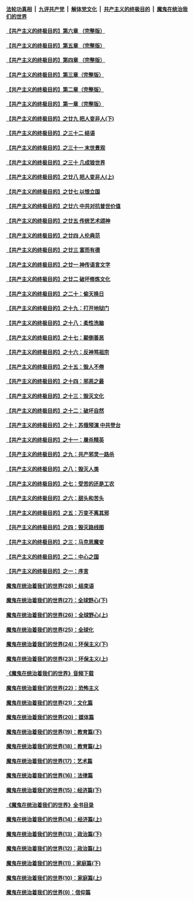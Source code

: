 ####  [法轮功真相](../../../../basic/blob/master/README.md?t=05311501) &nbsp;|&nbsp; [九评共产党](../../../../9ping.md/blob/master/README.md?t=05311501) &nbsp;|&nbsp; [解体党文化](../../../../jtdwh.md/blob/master/README.md?t=05311501)  &nbsp;|&nbsp; [共产主义的终极目的](../../../../gczydzjmd.md/blob/master/README.md?t=05311501) &nbsp;|&nbsp; [魔鬼在统治我们的世界](../../../../mgztzwmdsj.md/blob/master/README.md?t=05311501) 

#### [【共产主义的终极目的】第六章 （完整版）](../pages/nsc422/n11428913.md?t=05311501) 

#### [【共产主义的终极目的】第五章 （完整版）](../pages/nsc422/n11428912.md?t=05311501) 

#### [【共产主义的终极目的】第四章 （完整版）](../pages/nsc422/n11428907.md?t=05311501) 

#### [【共产主义的终极目的】第三章（完整版）](../pages/nsc422/n11428848.md?t=05311501) 

#### [【共产主义的终极目的】第二章（完整版）](../pages/nsc422/n11428831.md?t=05311501) 

#### [【共产主义的终极目的】第一章（完整版）](../pages/nsc422/n11417651.md?t=05311501) 

#### [【共产主义的终极目的】之廿九 把人变非人(下)](../pages/nsc422/n11344140.md?t=05311501) 

#### [【共产主义的终极目的】之三十二 结语](../pages/nsc422/n11360535.md?t=05311501) 

#### [【共产主义的终极目的】之三十一 末世景观](../pages/nsc422/n11351129.md?t=05311501) 

#### [【共产主义的终极目的】之三十 几成狼世界](../pages/nsc422/n11348280.md?t=05311501) 

#### [【共产主义的终极目的】之廿八 把人变非人(上)](../pages/nsc422/n11340492.md?t=05311501) 

#### [【共产主义的终极目的】之廿七 以恨立国](../pages/nsc422/n11336944.md?t=05311501) 

#### [【共产主义的终极目的】之廿六 中共对抗普世价值](../pages/nsc422/n11324785.md?t=05311501) 

#### [【共产主义的终极目的】之廿五 传统艺术颂神](../pages/nsc422/n11296396.md?t=05311501) 

#### [【共产主义的终极目的】之廿四 人伦典范](../pages/nsc422/n11296397.md?t=05311501) 

#### [【共产主义的终极目的】之廿三 富而有德](../pages/nsc422/n11283598.md?t=05311501) 

#### [【共产主义的终极目的】之廿一 神传语言文字](../pages/nsc422/n11263265.md?t=05311501) 

#### [【共产主义的终极目的】之廿二 破坏修炼文化](../pages/nsc422/n11245728.md?t=05311501) 

#### [【共产主义的终极目的】之二十：偷天换日](../pages/nsc422/n11238846.md?t=05311501) 

#### [【共产主义的终极目的】之十九：打开地狱门](../pages/nsc422/n11206376.md?t=05311501) 

#### [【共产主义的终极目的】之十八：柔性洗脑](../pages/nsc422/n11199994.md?t=05311501) 

#### [【共产主义的终极目的】之十七：颠倒善恶](../pages/nsc422/n11179782.md?t=05311501) 

#### [【共产主义的终极目的】之十六：反神骂祖宗](../pages/nsc422/n11166798.md?t=05311501) 

#### [【共产主义的终极目的】之十五：毁人不倦](../pages/nsc422/n11166792.md?t=05311501) 

#### [【共产主义的终极目的】之十四：邪恶之最](../pages/nsc422/n11150249.md?t=05311501) 

#### [【共产主义的终极目的】之十三：毁灭文化](../pages/nsc422/n11135227.md?t=05311501) 

#### [【共产主义的终极目的】之十二：破坏自然](../pages/nsc422/n11135214.md?t=05311501) 

#### [【共产主义的终极目的】之十：苏俄预演 中共登台](../pages/nsc422/n11118424.md?t=05311501) 

#### [【共产主义的终极目的】之十一：屠杀精英](../pages/nsc422/n11118442.md?t=05311501) 

#### [【共产主义的终极目的】之九：共产邪灵一路杀](../pages/nsc422/n11114139.md?t=05311501) 

#### [【共产主义的终极目的】之八：毁灭人类](../pages/nsc422/n11108503.md?t=05311501) 

#### [【共产主义的终极目的】之七：受苦的还是工农](../pages/nsc422/n11101809.md?t=05311501) 

#### [【共产主义的终极目的】之六：甜头和苦头](../pages/nsc422/n11096971.md?t=05311501) 

#### [【共产主义的终极目的】之五：万变不离其邪](../pages/nsc422/n11091285.md?t=05311501) 

#### [【共产主义的终极目的】之四：毁灭路线图](../pages/nsc422/n11086284.md?t=05311501) 

#### [【共产主义的终极目的】之三：马克思魔变](../pages/nsc422/n11061941.md?t=05311501) 

#### [【共产主义的终极目的】之二：中心之国](../pages/nsc422/n11047728.md?t=05311501) 

#### [【共产主义的终极目的】之一：序言](../pages/nsc422/n11086077.md?t=05311501) 

#### [魔鬼在统治着我们的世界(28)：结束语](../pages/nsc422/n10936246.md?t=05311501) 

#### [魔鬼在统治着我们的世界(27)：全球野心(下)](../pages/nsc422/n10928319.md?t=05311501) 

#### [魔鬼在统治着我们的世界(26)：全球野心(上)](../pages/nsc422/n10900318.md?t=05311501) 

#### [魔鬼在统治着我们的世界(25)：全球化](../pages/nsc422/n10788205.md?t=05311501) 

#### [魔鬼在统治着我们的世界(24)：环保主义(下)](../pages/nsc422/n10695307.md?t=05311501) 

#### [魔鬼在统治着我们的世界(23)：环保主义(上)](../pages/nsc422/n10688613.md?t=05311501) 

#### [《魔鬼在统治着我们的世界》音频下载](../pages/nsc422/n10635553.md?t=05311501) 

#### [魔鬼在统治着我们的世界(22)：恐怖主义](../pages/nsc422/n10614727.md?t=05311501) 

#### [魔鬼在统治着我们的世界(21)：文化篇](../pages/nsc422/n10597706.md?t=05311501) 

#### [魔鬼在统治着我们的世界(20)：媒体篇](../pages/nsc422/n10586579.md?t=05311501) 

#### [魔鬼在统治着我们的世界(19)：教育篇(下)](../pages/nsc422/n10564808.md?t=05311501) 

#### [魔鬼在统治着我们的世界(18)：教育篇(上)](../pages/nsc422/n10526970.md?t=05311501) 

#### [魔鬼在统治着我们的世界(17)：艺术篇](../pages/nsc422/n10499093.md?t=05311501) 

#### [魔鬼在统治着我们的世界(16)：法律篇](../pages/nsc422/n10485969.md?t=05311501) 

#### [魔鬼在统治着我们的世界(15)：经济篇(下)](../pages/nsc422/n10469975.md?t=05311501) 

#### [《魔鬼在统治着我们的世界》全书目录](../pages/nsc422/n10464261.md?t=05311501) 

#### [魔鬼在统治着我们的世界(14)：经济篇(上)](../pages/nsc422/n10457370.md?t=05311501) 

#### [魔鬼在统治着我们的世界(13)：政治篇(下)](../pages/nsc422/n10448270.md?t=05311501) 

#### [魔鬼在统治着我们的世界(12)：政治篇(上)](../pages/nsc422/n10444576.md?t=05311501) 

#### [魔鬼在统治着我们的世界(11)：家庭篇(下)](../pages/nsc422/n10440961.md?t=05311501) 

#### [魔鬼在统治着我们的世界(10)：家庭篇(上)](../pages/nsc422/n10435448.md?t=05311501) 

#### [魔鬼在统治着我们的世界(9)：信仰篇](../pages/nsc422/n10432159.md?t=05311501) 


